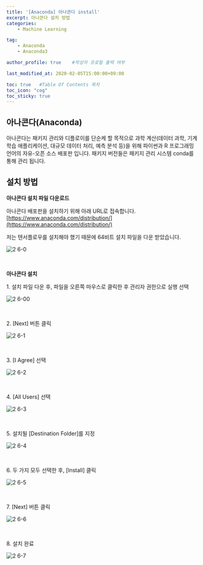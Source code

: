 ```yaml
---
title: '[Anaconda] 아나콘다 install' 
excerpt: 아나콘다 설치 방법
categories:
    - Machine Learning

tag:
    - Anaconda
    - Anaconda3

author_profile: true    #작성자 프로필 출력 여부

last_modified_at: 2020-02-05T15:00:00+09:00

toc: true   #Table Of Contents 목차 
toc_icon: "cog"
toc_sticky: true
---
```


## 아나콘다(Anaconda)
아나콘다는 패키지 관리와 디플로이를 단순케 할 목적으로 과학 계산(데이터 과학, 기계 학습 애플리케이션, 대규모 데이터 처리, 예측 분석 등)을 위해 파이썬과 R 프로그래밍 언어의 자유-오픈 소스 배포판 입니다. 패키지 버전들은 패키지 관리 시스템 conda를 통해 관리 됩니다.  

## 설치 방법 

__아나콘다 설치 파일 다운로드__

아나콘다 배포판을 설치하기 위해 아래 URL로 접속합니다. 
[https://www.anaconda.com/distribution/](https://www.anaconda.com/distribution/)

저는 텐서플로우를 설치해야 했기 때문에 64비트 설치 파일을 다운 받았습니다.

![2 6-0](https://user-images.githubusercontent.com/47733530/73904229-b4b63100-48de-11ea-8594-82c61ab49628.png)

<br>

__아나콘다 설치__

<p>1. 설치 파일 다운 후, 파일을 오른쪽 마우스로 클릭한 후 관리자 권한으로 실행 선택</p>

![2 6-00](https://user-images.githubusercontent.com/47733530/73904624-fa272e00-48df-11ea-8c2c-bd9e0128df4a.png)

<br>

<p>2. [Next] 버튼 클릭</p> 

![2 6-1](https://user-images.githubusercontent.com/47733530/73904231-b54ec780-48de-11ea-8304-5866203c533a.png)

<br>

<p>3. [I Agree] 선택</p> 

![2 6-2](https://user-images.githubusercontent.com/47733530/73904232-b54ec780-48de-11ea-9af7-829180fc1f00.png)

<br>

<p>4. [All Users] 선택</p> 

![2 6-3](https://user-images.githubusercontent.com/47733530/73904234-b54ec780-48de-11ea-8a40-bf6740be395d.png)

<br>

<p>5. 설치될 [Destination Folder]를 지정</p> 

![2 6-4](https://user-images.githubusercontent.com/47733530/73904235-b5e75e00-48de-11ea-8829-2acb7eddf3ab.png)

<br>

<p>6. 두 가지 모두 선택한 후, [Install] 클릭</p> 

![2 6-5](https://user-images.githubusercontent.com/47733530/73904236-b67ff480-48de-11ea-9658-cb8e0ced454e.png)

<br>

<p>7. [Next] 버튼 클릭</p> 

![2 6-6](https://user-images.githubusercontent.com/47733530/73904237-b67ff480-48de-11ea-8447-bf62a5ca153e.png)

<br>

<p>8. 설치 완료 </p> 

![2 6-7](https://user-images.githubusercontent.com/47733530/73904238-b7188b00-48de-11ea-859f-8fc926a2d3ca.png)
